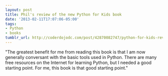 ```yaml
---
layout: post
title: Phil's review of the new Python for Kids book
date: '2013-02-11T17:07:06-05:00'
tags:
- Python
- books
tumblr_url: http://coderdojodc.com/post/42870082747/python-for-kids-review
---
```



"The greatest benefit for me from reading this book is that I am now generally conversant with the basic tools used in Python. There are many free resources on the Internet for learning Python, but I needed a good starting point. For me, this book is that good starting point."
